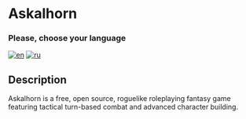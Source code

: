 ﻿# Askalhorn
### Please, choose your language
[![en](https://img.shields.io/badge/lang-en-yellow.svg)](https://github.com/Gandifil/Askalhorn/blob/master/README.md)
[![ru](https://img.shields.io/badge/lang-ru-green.svg)](https://github.com/Gandifil/Askalhorn/blob/master/README.ru.md)

## Description
Askalhorn is a free, open source, roguelike roleplaying fantasy game featuring tactical turn-based combat and advanced character building. 

